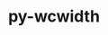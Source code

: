 ---
title: "py-wcwidth"
layout: cache
categories: [package, develop]
meta: {"versions": ["0.2.5"], "compilers": ["apple-clang@=14.0.0", "apple-clang@=14.0.3", "gcc@=11.1.0", "gcc@=11.3.0", "gcc@=7.5.0"], "oss": ["ubuntu18.04", "ubuntu20.04", "ubuntu22.04", "ventura"], "platforms": ["darwin", "linux"], "targets": ["aarch64", "ppc64le", "x86_64", "x86_64_v3"], "stacks": ["data-vis-sdk", "e4s", "e4s-power", "ml-darwin-aarch64-mps", "ml-linux-x86_64-cpu", "ml-linux-x86_64-cuda", "radiuss", "root"], "num_specs": 119, "num_specs_by_stack": {"root": 119, "ml-darwin-aarch64-mps": 2, "radiuss": 2, "e4s-power": 6, "e4s": 6, "data-vis-sdk": 2, "ml-linux-x86_64-cuda": 2, "ml-linux-x86_64-cpu": 2}}
spec_details: [{"hash": "klfhpk4nmwtzpbtbdyl56726uj5sduhe", "compiler": "apple-clang@=14.0.0", "versions": ["0.2.5"], "os": "ventura", "platform": "darwin", "target": "aarch64", "variants": ["build_system=python_pip"], "stacks": ["root"], "size": "-", "tarball": "https://binaries.spack.io/develop/build_cache/darwin-ventura-aarch64/apple-clang-14.0.0/py-wcwidth-0.2.5/darwin-ventura-aarch64-apple-clang-14.0.0-py-wcwidth-0.2.5-klfhpk4nmwtzpbtbdyl56726uj5sduhe.spack"}, {"hash": "7flxsmgfkoaymhvptldmot4fmstu5cfc", "compiler": "apple-clang@=14.0.0", "versions": ["0.2.5"], "os": "ventura", "platform": "darwin", "target": "aarch64", "variants": ["build_system=python_pip"], "stacks": ["root", "ml-darwin-aarch64-mps"], "size": "-", "tarball": "https://binaries.spack.io/develop/build_cache/darwin-ventura-aarch64/apple-clang-14.0.0/py-wcwidth-0.2.5/darwin-ventura-aarch64-apple-clang-14.0.0-py-wcwidth-0.2.5-7flxsmgfkoaymhvptldmot4fmstu5cfc.spack"}, {"hash": "7snkp3lo5vm3gkalr2rgzbwfxnpxobqq", "compiler": "apple-clang@=14.0.0", "versions": ["0.2.5"], "os": "ventura", "platform": "darwin", "target": "aarch64", "variants": ["build_system=python_pip"], "stacks": ["root"], "size": "-", "tarball": "https://binaries.spack.io/develop/build_cache/darwin-ventura-aarch64/apple-clang-14.0.0/py-wcwidth-0.2.5/darwin-ventura-aarch64-apple-clang-14.0.0-py-wcwidth-0.2.5-7snkp3lo5vm3gkalr2rgzbwfxnpxobqq.spack"}, {"hash": "mwpcp6nwmsgk2d5tf56pfwu7e45cq73u", "compiler": "apple-clang@=14.0.0", "versions": ["0.2.5"], "os": "ventura", "platform": "darwin", "target": "aarch64", "variants": ["build_system=python_pip"], "stacks": ["root"], "size": "-", "tarball": "https://binaries.spack.io/develop/build_cache/darwin-ventura-aarch64/apple-clang-14.0.0/py-wcwidth-0.2.5/darwin-ventura-aarch64-apple-clang-14.0.0-py-wcwidth-0.2.5-mwpcp6nwmsgk2d5tf56pfwu7e45cq73u.spack"}, {"hash": "smjafd6xllrtvm7q66zmjkumkifruck4", "compiler": "apple-clang@=14.0.0", "versions": ["0.2.5"], "os": "ventura", "platform": "darwin", "target": "aarch64", "variants": ["build_system=python_pip"], "stacks": ["root"], "size": "-", "tarball": "https://binaries.spack.io/develop/build_cache/darwin-ventura-aarch64/apple-clang-14.0.0/py-wcwidth-0.2.5/darwin-ventura-aarch64-apple-clang-14.0.0-py-wcwidth-0.2.5-smjafd6xllrtvm7q66zmjkumkifruck4.spack"}, {"hash": "aczyrmkefcquhwcgtw765zbihksitpra", "compiler": "apple-clang@=14.0.0", "versions": ["0.2.5"], "os": "ventura", "platform": "darwin", "target": "aarch64", "variants": ["build_system=python_pip"], "stacks": ["root", "ml-darwin-aarch64-mps"], "size": "-", "tarball": "https://binaries.spack.io/develop/build_cache/darwin-ventura-aarch64/apple-clang-14.0.0/py-wcwidth-0.2.5/darwin-ventura-aarch64-apple-clang-14.0.0-py-wcwidth-0.2.5-aczyrmkefcquhwcgtw765zbihksitpra.spack"}, {"hash": "j7kyeb3t6axnhxd5qrwdfi2x5geu4td2", "compiler": "apple-clang@=14.0.3", "versions": ["0.2.5"], "os": "ventura", "platform": "darwin", "target": "aarch64", "variants": ["build_system=python_pip"], "stacks": ["root"], "size": "-", "tarball": "https://binaries.spack.io/develop/build_cache/darwin-ventura-aarch64/apple-clang-14.0.3/py-wcwidth-0.2.5/darwin-ventura-aarch64-apple-clang-14.0.3-py-wcwidth-0.2.5-j7kyeb3t6axnhxd5qrwdfi2x5geu4td2.spack"}, {"hash": "24nqh3o5advhkyeffpxcryfn33mrrllh", "compiler": "apple-clang@=14.0.3", "versions": ["0.2.5"], "os": "ventura", "platform": "darwin", "target": "aarch64", "variants": ["build_system=python_pip"], "stacks": ["root"], "size": "-", "tarball": "https://binaries.spack.io/develop/build_cache/darwin-ventura-aarch64/apple-clang-14.0.3/py-wcwidth-0.2.5/darwin-ventura-aarch64-apple-clang-14.0.3-py-wcwidth-0.2.5-24nqh3o5advhkyeffpxcryfn33mrrllh.spack"}, {"hash": "5joknf2qoyaxjk2ia5pahauylh3patzl", "compiler": "gcc@=7.5.0", "versions": ["0.2.5"], "os": "ubuntu18.04", "platform": "linux", "target": "x86_64", "variants": [], "stacks": ["root"], "size": "-", "tarball": "https://binaries.spack.io/develop/build_cache/linux-ubuntu18.04-x86_64/gcc-7.5.0/py-wcwidth-0.2.5/linux-ubuntu18.04-x86_64-gcc-7.5.0-py-wcwidth-0.2.5-5joknf2qoyaxjk2ia5pahauylh3patzl.spack"}, {"hash": "deh3z4gr2g6tdhqswlpee56qtiuxd6po", "compiler": "gcc@=7.5.0", "versions": ["0.2.5"], "os": "ubuntu18.04", "platform": "linux", "target": "x86_64", "variants": [], "stacks": ["root"], "size": "-", "tarball": "https://binaries.spack.io/develop/build_cache/linux-ubuntu18.04-x86_64/gcc-7.5.0/py-wcwidth-0.2.5/linux-ubuntu18.04-x86_64-gcc-7.5.0-py-wcwidth-0.2.5-deh3z4gr2g6tdhqswlpee56qtiuxd6po.spack"}, {"hash": "rjbcn5rbx2e22k7zerkh7mgxxltbqoyp", "compiler": "gcc@=7.5.0", "versions": ["0.2.5"], "os": "ubuntu18.04", "platform": "linux", "target": "x86_64", "variants": [], "stacks": ["root"], "size": "-", "tarball": "https://binaries.spack.io/develop/build_cache/linux-ubuntu18.04-x86_64/gcc-7.5.0/py-wcwidth-0.2.5/linux-ubuntu18.04-x86_64-gcc-7.5.0-py-wcwidth-0.2.5-rjbcn5rbx2e22k7zerkh7mgxxltbqoyp.spack"}, {"hash": "piezh4ydgtahu3d7pe7f7hgiadg5fuma", "compiler": "gcc@=7.5.0", "versions": ["0.2.5"], "os": "ubuntu18.04", "platform": "linux", "target": "x86_64", "variants": [], "stacks": ["root"], "size": "-", "tarball": "https://binaries.spack.io/develop/build_cache/linux-ubuntu18.04-x86_64/gcc-7.5.0/py-wcwidth-0.2.5/linux-ubuntu18.04-x86_64-gcc-7.5.0-py-wcwidth-0.2.5-piezh4ydgtahu3d7pe7f7hgiadg5fuma.spack"}, {"hash": "k7nq3cpu2ynbeeszsghkzzdiie7kl4dg", "compiler": "gcc@=7.5.0", "versions": ["0.2.5"], "os": "ubuntu18.04", "platform": "linux", "target": "x86_64", "variants": [], "stacks": ["root"], "size": "-", "tarball": "https://binaries.spack.io/develop/build_cache/linux-ubuntu18.04-x86_64/gcc-7.5.0/py-wcwidth-0.2.5/linux-ubuntu18.04-x86_64-gcc-7.5.0-py-wcwidth-0.2.5-k7nq3cpu2ynbeeszsghkzzdiie7kl4dg.spack"}, {"hash": "ltaw3gb2hmbfb46u6ddezfslrr4qazyq", "compiler": "gcc@=7.5.0", "versions": ["0.2.5"], "os": "ubuntu18.04", "platform": "linux", "target": "x86_64", "variants": [], "stacks": ["root"], "size": "-", "tarball": "https://binaries.spack.io/develop/build_cache/linux-ubuntu18.04-x86_64/gcc-7.5.0/py-wcwidth-0.2.5/linux-ubuntu18.04-x86_64-gcc-7.5.0-py-wcwidth-0.2.5-ltaw3gb2hmbfb46u6ddezfslrr4qazyq.spack"}, {"hash": "4vu5wf4yv3bihy7rgt66mr7kq7xmt3yw", "compiler": "gcc@=7.5.0", "versions": ["0.2.5"], "os": "ubuntu18.04", "platform": "linux", "target": "x86_64", "variants": [], "stacks": ["root"], "size": "-", "tarball": "https://binaries.spack.io/develop/build_cache/linux-ubuntu18.04-x86_64/gcc-7.5.0/py-wcwidth-0.2.5/linux-ubuntu18.04-x86_64-gcc-7.5.0-py-wcwidth-0.2.5-4vu5wf4yv3bihy7rgt66mr7kq7xmt3yw.spack"}, {"hash": "c5cazg33b5zyddcqhr2yrr7z3x2ht4av", "compiler": "gcc@=7.5.0", "versions": ["0.2.5"], "os": "ubuntu18.04", "platform": "linux", "target": "x86_64", "variants": [], "stacks": ["root"], "size": "-", "tarball": "https://binaries.spack.io/develop/build_cache/linux-ubuntu18.04-x86_64/gcc-7.5.0/py-wcwidth-0.2.5/linux-ubuntu18.04-x86_64-gcc-7.5.0-py-wcwidth-0.2.5-c5cazg33b5zyddcqhr2yrr7z3x2ht4av.spack"}, {"hash": "pra4zbrgokawsgrkal2qnt7nhqddkggc", "compiler": "gcc@=7.5.0", "versions": ["0.2.5"], "os": "ubuntu18.04", "platform": "linux", "target": "x86_64", "variants": [], "stacks": ["root"], "size": "-", "tarball": "https://binaries.spack.io/develop/build_cache/linux-ubuntu18.04-x86_64/gcc-7.5.0/py-wcwidth-0.2.5/linux-ubuntu18.04-x86_64-gcc-7.5.0-py-wcwidth-0.2.5-pra4zbrgokawsgrkal2qnt7nhqddkggc.spack"}, {"hash": "ym6xomiz6xdilb6bhbbckmvslghjmdvl", "compiler": "gcc@=7.5.0", "versions": ["0.2.5"], "os": "ubuntu18.04", "platform": "linux", "target": "x86_64", "variants": [], "stacks": ["root"], "size": "-", "tarball": "https://binaries.spack.io/develop/build_cache/linux-ubuntu18.04-x86_64/gcc-7.5.0/py-wcwidth-0.2.5/linux-ubuntu18.04-x86_64-gcc-7.5.0-py-wcwidth-0.2.5-ym6xomiz6xdilb6bhbbckmvslghjmdvl.spack"}, {"hash": "jginrnmk6lkp5gbh4cyc4cybuuqd7yqf", "compiler": "gcc@=7.5.0", "versions": ["0.2.5"], "os": "ubuntu18.04", "platform": "linux", "target": "x86_64", "variants": [], "stacks": ["root"], "size": "-", "tarball": "https://binaries.spack.io/develop/build_cache/linux-ubuntu18.04-x86_64/gcc-7.5.0/py-wcwidth-0.2.5/linux-ubuntu18.04-x86_64-gcc-7.5.0-py-wcwidth-0.2.5-jginrnmk6lkp5gbh4cyc4cybuuqd7yqf.spack"}, {"hash": "xtmefercjfs4l5czhlvd6764liteqwno", "compiler": "gcc@=7.5.0", "versions": ["0.2.5"], "os": "ubuntu18.04", "platform": "linux", "target": "x86_64", "variants": [], "stacks": ["root"], "size": "-", "tarball": "https://binaries.spack.io/develop/build_cache/linux-ubuntu18.04-x86_64/gcc-7.5.0/py-wcwidth-0.2.5/linux-ubuntu18.04-x86_64-gcc-7.5.0-py-wcwidth-0.2.5-xtmefercjfs4l5czhlvd6764liteqwno.spack"}, {"hash": "hpyvo5o67yykdcill375gtr7kcj2k37b", "compiler": "gcc@=7.5.0", "versions": ["0.2.5"], "os": "ubuntu18.04", "platform": "linux", "target": "x86_64", "variants": ["build_system=python_pip"], "stacks": ["root"], "size": "-", "tarball": "https://binaries.spack.io/develop/build_cache/linux-ubuntu18.04-x86_64/gcc-7.5.0/py-wcwidth-0.2.5/linux-ubuntu18.04-x86_64-gcc-7.5.0-py-wcwidth-0.2.5-hpyvo5o67yykdcill375gtr7kcj2k37b.spack"}, {"hash": "6ou3lc5ajdr3dsmytpdy7qi5a6xzg434", "compiler": "gcc@=7.5.0", "versions": ["0.2.5"], "os": "ubuntu18.04", "platform": "linux", "target": "x86_64", "variants": ["build_system=python_pip"], "stacks": ["root"], "size": "-", "tarball": "https://binaries.spack.io/develop/build_cache/linux-ubuntu18.04-x86_64/gcc-7.5.0/py-wcwidth-0.2.5/linux-ubuntu18.04-x86_64-gcc-7.5.0-py-wcwidth-0.2.5-6ou3lc5ajdr3dsmytpdy7qi5a6xzg434.spack"}, {"hash": "xwyi5nykdg4vlpwy45by4r3sggpwvynf", "compiler": "gcc@=7.5.0", "versions": ["0.2.5"], "os": "ubuntu18.04", "platform": "linux", "target": "x86_64", "variants": ["build_system=python_pip"], "stacks": ["root"], "size": "-", "tarball": "https://binaries.spack.io/develop/build_cache/linux-ubuntu18.04-x86_64/gcc-7.5.0/py-wcwidth-0.2.5/linux-ubuntu18.04-x86_64-gcc-7.5.0-py-wcwidth-0.2.5-xwyi5nykdg4vlpwy45by4r3sggpwvynf.spack"}, {"hash": "wbphhrpzksnipbn7xzwow7df33zaeqtp", "compiler": "gcc@=7.5.0", "versions": ["0.2.5"], "os": "ubuntu18.04", "platform": "linux", "target": "x86_64", "variants": [], "stacks": ["root"], "size": "-", "tarball": "https://binaries.spack.io/develop/build_cache/linux-ubuntu18.04-x86_64/gcc-7.5.0/py-wcwidth-0.2.5/linux-ubuntu18.04-x86_64-gcc-7.5.0-py-wcwidth-0.2.5-wbphhrpzksnipbn7xzwow7df33zaeqtp.spack"}, {"hash": "cq6xdfrh2ppibvwjbzh45jidovc3zk3v", "compiler": "gcc@=7.5.0", "versions": ["0.2.5"], "os": "ubuntu18.04", "platform": "linux", "target": "x86_64", "variants": [], "stacks": ["root"], "size": "-", "tarball": "https://binaries.spack.io/develop/build_cache/linux-ubuntu18.04-x86_64/gcc-7.5.0/py-wcwidth-0.2.5/linux-ubuntu18.04-x86_64-gcc-7.5.0-py-wcwidth-0.2.5-cq6xdfrh2ppibvwjbzh45jidovc3zk3v.spack"}, {"hash": "tt5uzgz6w33dz6eifa5tgwh6so5b2n22", "compiler": "gcc@=7.5.0", "versions": ["0.2.5"], "os": "ubuntu18.04", "platform": "linux", "target": "x86_64", "variants": [], "stacks": ["root"], "size": "-", "tarball": "https://binaries.spack.io/develop/build_cache/linux-ubuntu18.04-x86_64/gcc-7.5.0/py-wcwidth-0.2.5/linux-ubuntu18.04-x86_64-gcc-7.5.0-py-wcwidth-0.2.5-tt5uzgz6w33dz6eifa5tgwh6so5b2n22.spack"}, {"hash": "n75vqdwl3s6q2m4ijckyp4yfi7mg4mcd", "compiler": "gcc@=7.5.0", "versions": ["0.2.5"], "os": "ubuntu18.04", "platform": "linux", "target": "x86_64", "variants": [], "stacks": ["root"], "size": "-", "tarball": "https://binaries.spack.io/develop/build_cache/linux-ubuntu18.04-x86_64/gcc-7.5.0/py-wcwidth-0.2.5/linux-ubuntu18.04-x86_64-gcc-7.5.0-py-wcwidth-0.2.5-n75vqdwl3s6q2m4ijckyp4yfi7mg4mcd.spack"}, {"hash": "zgz3h7rmoy7sv3u4fw7bfhuhzitsgsra", "compiler": "gcc@=7.5.0", "versions": ["0.2.5"], "os": "ubuntu18.04", "platform": "linux", "target": "x86_64", "variants": [], "stacks": ["root"], "size": "-", "tarball": "https://binaries.spack.io/develop/build_cache/linux-ubuntu18.04-x86_64/gcc-7.5.0/py-wcwidth-0.2.5/linux-ubuntu18.04-x86_64-gcc-7.5.0-py-wcwidth-0.2.5-zgz3h7rmoy7sv3u4fw7bfhuhzitsgsra.spack"}, {"hash": "ax5ajvmixipanjbyfsyxzn4gioe64ap7", "compiler": "gcc@=7.5.0", "versions": ["0.2.5"], "os": "ubuntu18.04", "platform": "linux", "target": "x86_64", "variants": [], "stacks": ["root"], "size": "-", "tarball": "https://binaries.spack.io/develop/build_cache/linux-ubuntu18.04-x86_64/gcc-7.5.0/py-wcwidth-0.2.5/linux-ubuntu18.04-x86_64-gcc-7.5.0-py-wcwidth-0.2.5-ax5ajvmixipanjbyfsyxzn4gioe64ap7.spack"}, {"hash": "7jkin5rcg42hqi27ff7buphlwqlud6yc", "compiler": "gcc@=7.5.0", "versions": ["0.2.5"], "os": "ubuntu18.04", "platform": "linux", "target": "x86_64", "variants": [], "stacks": ["root"], "size": "-", "tarball": "https://binaries.spack.io/develop/build_cache/linux-ubuntu18.04-x86_64/gcc-7.5.0/py-wcwidth-0.2.5/linux-ubuntu18.04-x86_64-gcc-7.5.0-py-wcwidth-0.2.5-7jkin5rcg42hqi27ff7buphlwqlud6yc.spack"}, {"hash": "zlbt6liqpprta2jtebwkmxytitooo3r7", "compiler": "gcc@=7.5.0", "versions": ["0.2.5"], "os": "ubuntu18.04", "platform": "linux", "target": "x86_64", "variants": [], "stacks": ["root"], "size": "-", "tarball": "https://binaries.spack.io/develop/build_cache/linux-ubuntu18.04-x86_64/gcc-7.5.0/py-wcwidth-0.2.5/linux-ubuntu18.04-x86_64-gcc-7.5.0-py-wcwidth-0.2.5-zlbt6liqpprta2jtebwkmxytitooo3r7.spack"}, {"hash": "3xu3p4iaaovevxwb6dzpf35chy22a42z", "compiler": "gcc@=7.5.0", "versions": ["0.2.5"], "os": "ubuntu18.04", "platform": "linux", "target": "x86_64", "variants": [], "stacks": ["root"], "size": "-", "tarball": "https://binaries.spack.io/develop/build_cache/linux-ubuntu18.04-x86_64/gcc-7.5.0/py-wcwidth-0.2.5/linux-ubuntu18.04-x86_64-gcc-7.5.0-py-wcwidth-0.2.5-3xu3p4iaaovevxwb6dzpf35chy22a42z.spack"}, {"hash": "eml277jrnecfizhk5soqfhuucniel2fp", "compiler": "gcc@=7.5.0", "versions": ["0.2.5"], "os": "ubuntu18.04", "platform": "linux", "target": "x86_64", "variants": [], "stacks": ["root"], "size": "-", "tarball": "https://binaries.spack.io/develop/build_cache/linux-ubuntu18.04-x86_64/gcc-7.5.0/py-wcwidth-0.2.5/linux-ubuntu18.04-x86_64-gcc-7.5.0-py-wcwidth-0.2.5-eml277jrnecfizhk5soqfhuucniel2fp.spack"}, {"hash": "htljzuy7uq7kv6p37juaqleeelxtnjtq", "compiler": "gcc@=7.5.0", "versions": ["0.2.5"], "os": "ubuntu18.04", "platform": "linux", "target": "x86_64", "variants": [], "stacks": ["root"], "size": "-", "tarball": "https://binaries.spack.io/develop/build_cache/linux-ubuntu18.04-x86_64/gcc-7.5.0/py-wcwidth-0.2.5/linux-ubuntu18.04-x86_64-gcc-7.5.0-py-wcwidth-0.2.5-htljzuy7uq7kv6p37juaqleeelxtnjtq.spack"}, {"hash": "lkzd2mz2dflvnd7t6zzfce7max3yahvo", "compiler": "gcc@=7.5.0", "versions": ["0.2.5"], "os": "ubuntu18.04", "platform": "linux", "target": "x86_64", "variants": [], "stacks": ["root"], "size": "-", "tarball": "https://binaries.spack.io/develop/build_cache/linux-ubuntu18.04-x86_64/gcc-7.5.0/py-wcwidth-0.2.5/linux-ubuntu18.04-x86_64-gcc-7.5.0-py-wcwidth-0.2.5-lkzd2mz2dflvnd7t6zzfce7max3yahvo.spack"}, {"hash": "plv63xufwmkfkm2ucfo6nczprgfwnjy5", "compiler": "gcc@=7.5.0", "versions": ["0.2.5"], "os": "ubuntu18.04", "platform": "linux", "target": "x86_64", "variants": [], "stacks": ["root"], "size": "-", "tarball": "https://binaries.spack.io/develop/build_cache/linux-ubuntu18.04-x86_64/gcc-7.5.0/py-wcwidth-0.2.5/linux-ubuntu18.04-x86_64-gcc-7.5.0-py-wcwidth-0.2.5-plv63xufwmkfkm2ucfo6nczprgfwnjy5.spack"}, {"hash": "2xyt2yl2rlpbjrq4talytxw3ep2miujr", "compiler": "gcc@=7.5.0", "versions": ["0.2.5"], "os": "ubuntu18.04", "platform": "linux", "target": "x86_64", "variants": [], "stacks": ["root"], "size": "-", "tarball": "https://binaries.spack.io/develop/build_cache/linux-ubuntu18.04-x86_64/gcc-7.5.0/py-wcwidth-0.2.5/linux-ubuntu18.04-x86_64-gcc-7.5.0-py-wcwidth-0.2.5-2xyt2yl2rlpbjrq4talytxw3ep2miujr.spack"}, {"hash": "uajbml67s63ehomoqwuq3eft4tt6okem", "compiler": "gcc@=7.5.0", "versions": ["0.2.5"], "os": "ubuntu18.04", "platform": "linux", "target": "x86_64", "variants": [], "stacks": ["root"], "size": "-", "tarball": "https://binaries.spack.io/develop/build_cache/linux-ubuntu18.04-x86_64/gcc-7.5.0/py-wcwidth-0.2.5/linux-ubuntu18.04-x86_64-gcc-7.5.0-py-wcwidth-0.2.5-uajbml67s63ehomoqwuq3eft4tt6okem.spack"}, {"hash": "c5wrce45g56ra2s4tvc5a36p2vze6kms", "compiler": "gcc@=7.5.0", "versions": ["0.2.5"], "os": "ubuntu18.04", "platform": "linux", "target": "x86_64", "variants": ["build_system=python_pip"], "stacks": ["root"], "size": "-", "tarball": "https://binaries.spack.io/develop/build_cache/linux-ubuntu18.04-x86_64/gcc-7.5.0/py-wcwidth-0.2.5/linux-ubuntu18.04-x86_64-gcc-7.5.0-py-wcwidth-0.2.5-c5wrce45g56ra2s4tvc5a36p2vze6kms.spack"}, {"hash": "425dw57whnvh7r5rdftorekjk4eeqmrw", "compiler": "gcc@=7.5.0", "versions": ["0.2.5"], "os": "ubuntu18.04", "platform": "linux", "target": "x86_64", "variants": [], "stacks": ["root"], "size": "-", "tarball": "https://binaries.spack.io/develop/build_cache/linux-ubuntu18.04-x86_64/gcc-7.5.0/py-wcwidth-0.2.5/linux-ubuntu18.04-x86_64-gcc-7.5.0-py-wcwidth-0.2.5-425dw57whnvh7r5rdftorekjk4eeqmrw.spack"}, {"hash": "7wcifkrp77tu72lqg6rcf3k32zakaelg", "compiler": "gcc@=7.5.0", "versions": ["0.2.5"], "os": "ubuntu18.04", "platform": "linux", "target": "x86_64", "variants": [], "stacks": ["root"], "size": "-", "tarball": "https://binaries.spack.io/develop/build_cache/linux-ubuntu18.04-x86_64/gcc-7.5.0/py-wcwidth-0.2.5/linux-ubuntu18.04-x86_64-gcc-7.5.0-py-wcwidth-0.2.5-7wcifkrp77tu72lqg6rcf3k32zakaelg.spack"}, {"hash": "egdkimouotv5ete4xiv6lin2srbqj3iv", "compiler": "gcc@=7.5.0", "versions": ["0.2.5"], "os": "ubuntu18.04", "platform": "linux", "target": "x86_64", "variants": [], "stacks": ["root"], "size": "-", "tarball": "https://binaries.spack.io/develop/build_cache/linux-ubuntu18.04-x86_64/gcc-7.5.0/py-wcwidth-0.2.5/linux-ubuntu18.04-x86_64-gcc-7.5.0-py-wcwidth-0.2.5-egdkimouotv5ete4xiv6lin2srbqj3iv.spack"}, {"hash": "nfoedc7nus6qtzmezrrmdscc4dzxltje", "compiler": "gcc@=7.5.0", "versions": ["0.2.5"], "os": "ubuntu18.04", "platform": "linux", "target": "x86_64_v3", "variants": ["build_system=python_pip"], "stacks": ["root"], "size": "-", "tarball": "https://binaries.spack.io/develop/build_cache/linux-ubuntu18.04-x86_64_v3/gcc-7.5.0/py-wcwidth-0.2.5/linux-ubuntu18.04-x86_64_v3-gcc-7.5.0-py-wcwidth-0.2.5-nfoedc7nus6qtzmezrrmdscc4dzxltje.spack"}, {"hash": "s7pqg6sls27yzou7ft4g5b444dzw275u", "compiler": "gcc@=7.5.0", "versions": ["0.2.5"], "os": "ubuntu18.04", "platform": "linux", "target": "x86_64_v3", "variants": ["build_system=python_pip"], "stacks": ["root"], "size": "-", "tarball": "https://binaries.spack.io/develop/build_cache/linux-ubuntu18.04-x86_64_v3/gcc-7.5.0/py-wcwidth-0.2.5/linux-ubuntu18.04-x86_64_v3-gcc-7.5.0-py-wcwidth-0.2.5-s7pqg6sls27yzou7ft4g5b444dzw275u.spack"}, {"hash": "xdaj4jp2x244g5b5wqjj6nnat66tcasg", "compiler": "gcc@=7.5.0", "versions": ["0.2.5"], "os": "ubuntu18.04", "platform": "linux", "target": "x86_64_v3", "variants": ["build_system=python_pip"], "stacks": ["root"], "size": "-", "tarball": "https://binaries.spack.io/develop/build_cache/linux-ubuntu18.04-x86_64_v3/gcc-7.5.0/py-wcwidth-0.2.5/linux-ubuntu18.04-x86_64_v3-gcc-7.5.0-py-wcwidth-0.2.5-xdaj4jp2x244g5b5wqjj6nnat66tcasg.spack"}, {"hash": "kwcy6cmvtsky4xghj6aol62gwvsjo2ti", "compiler": "gcc@=7.5.0", "versions": ["0.2.5"], "os": "ubuntu18.04", "platform": "linux", "target": "x86_64_v3", "variants": ["build_system=python_pip"], "stacks": ["root"], "size": "-", "tarball": "https://binaries.spack.io/develop/build_cache/linux-ubuntu18.04-x86_64_v3/gcc-7.5.0/py-wcwidth-0.2.5/linux-ubuntu18.04-x86_64_v3-gcc-7.5.0-py-wcwidth-0.2.5-kwcy6cmvtsky4xghj6aol62gwvsjo2ti.spack"}, {"hash": "hbxv2l4qekl56w5elzhdgrmwkfisnvvd", "compiler": "gcc@=7.5.0", "versions": ["0.2.5"], "os": "ubuntu18.04", "platform": "linux", "target": "x86_64_v3", "variants": ["build_system=python_pip"], "stacks": ["root"], "size": "-", "tarball": "https://binaries.spack.io/develop/build_cache/linux-ubuntu18.04-x86_64_v3/gcc-7.5.0/py-wcwidth-0.2.5/linux-ubuntu18.04-x86_64_v3-gcc-7.5.0-py-wcwidth-0.2.5-hbxv2l4qekl56w5elzhdgrmwkfisnvvd.spack"}, {"hash": "7mag4zy3pyenpbx3hgm2h27xa32zgemn", "compiler": "gcc@=7.5.0", "versions": ["0.2.5"], "os": "ubuntu18.04", "platform": "linux", "target": "x86_64_v3", "variants": ["build_system=python_pip"], "stacks": ["root"], "size": "-", "tarball": "https://binaries.spack.io/develop/build_cache/linux-ubuntu18.04-x86_64_v3/gcc-7.5.0/py-wcwidth-0.2.5/linux-ubuntu18.04-x86_64_v3-gcc-7.5.0-py-wcwidth-0.2.5-7mag4zy3pyenpbx3hgm2h27xa32zgemn.spack"}, {"hash": "fllg5zlhffnis3xvszftdww3ukphu7kz", "compiler": "gcc@=7.5.0", "versions": ["0.2.5"], "os": "ubuntu18.04", "platform": "linux", "target": "x86_64_v3", "variants": ["build_system=python_pip"], "stacks": ["root", "radiuss"], "size": "-", "tarball": "https://binaries.spack.io/develop/build_cache/linux-ubuntu18.04-x86_64_v3/gcc-7.5.0/py-wcwidth-0.2.5/linux-ubuntu18.04-x86_64_v3-gcc-7.5.0-py-wcwidth-0.2.5-fllg5zlhffnis3xvszftdww3ukphu7kz.spack"}, {"hash": "pxi67p25unq6dilu3dry4sd6m5wz3fkk", "compiler": "gcc@=7.5.0", "versions": ["0.2.5"], "os": "ubuntu18.04", "platform": "linux", "target": "x86_64_v3", "variants": ["build_system=python_pip"], "stacks": ["root"], "size": "-", "tarball": "https://binaries.spack.io/develop/build_cache/linux-ubuntu18.04-x86_64_v3/gcc-7.5.0/py-wcwidth-0.2.5/linux-ubuntu18.04-x86_64_v3-gcc-7.5.0-py-wcwidth-0.2.5-pxi67p25unq6dilu3dry4sd6m5wz3fkk.spack"}, {"hash": "hqcu4acxw53cwfo72xf34k6faacuitap", "compiler": "gcc@=7.5.0", "versions": ["0.2.5"], "os": "ubuntu18.04", "platform": "linux", "target": "x86_64_v3", "variants": ["build_system=python_pip"], "stacks": ["root", "radiuss"], "size": "-", "tarball": "https://binaries.spack.io/develop/build_cache/linux-ubuntu18.04-x86_64_v3/gcc-7.5.0/py-wcwidth-0.2.5/linux-ubuntu18.04-x86_64_v3-gcc-7.5.0-py-wcwidth-0.2.5-hqcu4acxw53cwfo72xf34k6faacuitap.spack"}, {"hash": "swzvxozeiuhnnfxnotobagwwbtkxfyw2", "compiler": "gcc@=7.5.0", "versions": ["0.2.5"], "os": "ubuntu18.04", "platform": "linux", "target": "x86_64_v3", "variants": ["build_system=python_pip"], "stacks": ["root"], "size": "-", "tarball": "https://binaries.spack.io/develop/build_cache/linux-ubuntu18.04-x86_64_v3/gcc-7.5.0/py-wcwidth-0.2.5/linux-ubuntu18.04-x86_64_v3-gcc-7.5.0-py-wcwidth-0.2.5-swzvxozeiuhnnfxnotobagwwbtkxfyw2.spack"}, {"hash": "bczyw4oji3ubjqy72tkmh7ctetcamv7x", "compiler": "gcc@=11.1.0", "versions": ["0.2.5"], "os": "ubuntu20.04", "platform": "linux", "target": "ppc64le", "variants": ["build_system=python_pip"], "stacks": ["root"], "size": "-", "tarball": "https://binaries.spack.io/develop/build_cache/linux-ubuntu20.04-ppc64le/gcc-11.1.0/py-wcwidth-0.2.5/linux-ubuntu20.04-ppc64le-gcc-11.1.0-py-wcwidth-0.2.5-bczyw4oji3ubjqy72tkmh7ctetcamv7x.spack"}, {"hash": "uvupmconfo6nzs265u34to3biyvsfoxe", "compiler": "gcc@=11.1.0", "versions": ["0.2.5"], "os": "ubuntu20.04", "platform": "linux", "target": "ppc64le", "variants": ["build_system=python_pip"], "stacks": ["root"], "size": "-", "tarball": "https://binaries.spack.io/develop/build_cache/linux-ubuntu20.04-ppc64le/gcc-11.1.0/py-wcwidth-0.2.5/linux-ubuntu20.04-ppc64le-gcc-11.1.0-py-wcwidth-0.2.5-uvupmconfo6nzs265u34to3biyvsfoxe.spack"}, {"hash": "yogqropu44an27xzbhcf5jyyoduasn6r", "compiler": "gcc@=11.1.0", "versions": ["0.2.5"], "os": "ubuntu20.04", "platform": "linux", "target": "ppc64le", "variants": ["build_system=python_pip"], "stacks": ["root"], "size": "-", "tarball": "https://binaries.spack.io/develop/build_cache/linux-ubuntu20.04-ppc64le/gcc-11.1.0/py-wcwidth-0.2.5/linux-ubuntu20.04-ppc64le-gcc-11.1.0-py-wcwidth-0.2.5-yogqropu44an27xzbhcf5jyyoduasn6r.spack"}, {"hash": "yffhmu4jbwcjlulntc7dwmwhfxy6hbwo", "compiler": "gcc@=11.1.0", "versions": ["0.2.5"], "os": "ubuntu20.04", "platform": "linux", "target": "ppc64le", "variants": ["build_system=python_pip"], "stacks": ["root"], "size": "-", "tarball": "https://binaries.spack.io/develop/build_cache/linux-ubuntu20.04-ppc64le/gcc-11.1.0/py-wcwidth-0.2.5/linux-ubuntu20.04-ppc64le-gcc-11.1.0-py-wcwidth-0.2.5-yffhmu4jbwcjlulntc7dwmwhfxy6hbwo.spack"}, {"hash": "tzzlqhk55btekgfx6afgmsgtlxcwi4zz", "compiler": "gcc@=11.1.0", "versions": ["0.2.5"], "os": "ubuntu20.04", "platform": "linux", "target": "ppc64le", "variants": ["build_system=python_pip"], "stacks": ["root"], "size": "-", "tarball": "https://binaries.spack.io/develop/build_cache/linux-ubuntu20.04-ppc64le/gcc-11.1.0/py-wcwidth-0.2.5/linux-ubuntu20.04-ppc64le-gcc-11.1.0-py-wcwidth-0.2.5-tzzlqhk55btekgfx6afgmsgtlxcwi4zz.spack"}, {"hash": "3all2xuihdxtymfxqdlbbr2yt5nm7s74", "compiler": "gcc@=11.1.0", "versions": ["0.2.5"], "os": "ubuntu20.04", "platform": "linux", "target": "ppc64le", "variants": ["build_system=python_pip"], "stacks": ["root"], "size": "-", "tarball": "https://binaries.spack.io/develop/build_cache/linux-ubuntu20.04-ppc64le/gcc-11.1.0/py-wcwidth-0.2.5/linux-ubuntu20.04-ppc64le-gcc-11.1.0-py-wcwidth-0.2.5-3all2xuihdxtymfxqdlbbr2yt5nm7s74.spack"}, {"hash": "gf6z6eiblo4kgnz4e2zlcpbeaobm27m7", "compiler": "gcc@=11.1.0", "versions": ["0.2.5"], "os": "ubuntu20.04", "platform": "linux", "target": "ppc64le", "variants": ["build_system=python_pip"], "stacks": ["root"], "size": "-", "tarball": "https://binaries.spack.io/develop/build_cache/linux-ubuntu20.04-ppc64le/gcc-11.1.0/py-wcwidth-0.2.5/linux-ubuntu20.04-ppc64le-gcc-11.1.0-py-wcwidth-0.2.5-gf6z6eiblo4kgnz4e2zlcpbeaobm27m7.spack"}, {"hash": "m2zuv7bqojwiey6qdnvit3qfsrar722x", "compiler": "gcc@=11.1.0", "versions": ["0.2.5"], "os": "ubuntu20.04", "platform": "linux", "target": "ppc64le", "variants": ["build_system=python_pip"], "stacks": ["root", "e4s-power"], "size": "-", "tarball": "https://binaries.spack.io/develop/build_cache/linux-ubuntu20.04-ppc64le/gcc-11.1.0/py-wcwidth-0.2.5/linux-ubuntu20.04-ppc64le-gcc-11.1.0-py-wcwidth-0.2.5-m2zuv7bqojwiey6qdnvit3qfsrar722x.spack"}, {"hash": "m45xflblktbajoczhdrdpnz3thagfwl2", "compiler": "gcc@=11.1.0", "versions": ["0.2.5"], "os": "ubuntu20.04", "platform": "linux", "target": "ppc64le", "variants": ["build_system=python_pip"], "stacks": ["root"], "size": "-", "tarball": "https://binaries.spack.io/develop/build_cache/linux-ubuntu20.04-ppc64le/gcc-11.1.0/py-wcwidth-0.2.5/linux-ubuntu20.04-ppc64le-gcc-11.1.0-py-wcwidth-0.2.5-m45xflblktbajoczhdrdpnz3thagfwl2.spack"}, {"hash": "z44l5f3434ypvn4ozyzv2oftfgdjmkhz", "compiler": "gcc@=11.1.0", "versions": ["0.2.5"], "os": "ubuntu20.04", "platform": "linux", "target": "ppc64le", "variants": ["build_system=python_pip"], "stacks": ["root", "e4s-power"], "size": "-", "tarball": "https://binaries.spack.io/develop/build_cache/linux-ubuntu20.04-ppc64le/gcc-11.1.0/py-wcwidth-0.2.5/linux-ubuntu20.04-ppc64le-gcc-11.1.0-py-wcwidth-0.2.5-z44l5f3434ypvn4ozyzv2oftfgdjmkhz.spack"}, {"hash": "zbtssrpuwu7xvgkhu35sbjlunaywnxjg", "compiler": "gcc@=11.1.0", "versions": ["0.2.5"], "os": "ubuntu20.04", "platform": "linux", "target": "ppc64le", "variants": ["build_system=python_pip"], "stacks": ["root"], "size": "-", "tarball": "https://binaries.spack.io/develop/build_cache/linux-ubuntu20.04-ppc64le/gcc-11.1.0/py-wcwidth-0.2.5/linux-ubuntu20.04-ppc64le-gcc-11.1.0-py-wcwidth-0.2.5-zbtssrpuwu7xvgkhu35sbjlunaywnxjg.spack"}, {"hash": "czricm5j7ni3afjhcmsfyu3zgle55ycy", "compiler": "gcc@=11.1.0", "versions": ["0.2.5"], "os": "ubuntu20.04", "platform": "linux", "target": "ppc64le", "variants": ["build_system=python_pip"], "stacks": ["root"], "size": "-", "tarball": "https://binaries.spack.io/develop/build_cache/linux-ubuntu20.04-ppc64le/gcc-11.1.0/py-wcwidth-0.2.5/linux-ubuntu20.04-ppc64le-gcc-11.1.0-py-wcwidth-0.2.5-czricm5j7ni3afjhcmsfyu3zgle55ycy.spack"}, {"hash": "rym4t7mldapd7llrjwkfq37xnqdzbiv3", "compiler": "gcc@=11.1.0", "versions": ["0.2.5"], "os": "ubuntu20.04", "platform": "linux", "target": "ppc64le", "variants": ["build_system=python_pip"], "stacks": ["root"], "size": "-", "tarball": "https://binaries.spack.io/develop/build_cache/linux-ubuntu20.04-ppc64le/gcc-11.1.0/py-wcwidth-0.2.5/linux-ubuntu20.04-ppc64le-gcc-11.1.0-py-wcwidth-0.2.5-rym4t7mldapd7llrjwkfq37xnqdzbiv3.spack"}, {"hash": "qrhaibagome2ecbtmmlmafvbmqumylhv", "compiler": "gcc@=11.1.0", "versions": ["0.2.5"], "os": "ubuntu20.04", "platform": "linux", "target": "ppc64le", "variants": ["build_system=python_pip"], "stacks": ["root"], "size": "-", "tarball": "https://binaries.spack.io/develop/build_cache/linux-ubuntu20.04-ppc64le/gcc-11.1.0/py-wcwidth-0.2.5/linux-ubuntu20.04-ppc64le-gcc-11.1.0-py-wcwidth-0.2.5-qrhaibagome2ecbtmmlmafvbmqumylhv.spack"}, {"hash": "in5dabc4a5vzc5c4likez2s2s7gadaiz", "compiler": "gcc@=11.1.0", "versions": ["0.2.5"], "os": "ubuntu20.04", "platform": "linux", "target": "ppc64le", "variants": ["build_system=python_pip"], "stacks": ["root", "e4s-power"], "size": "-", "tarball": "https://binaries.spack.io/develop/build_cache/linux-ubuntu20.04-ppc64le/gcc-11.1.0/py-wcwidth-0.2.5/linux-ubuntu20.04-ppc64le-gcc-11.1.0-py-wcwidth-0.2.5-in5dabc4a5vzc5c4likez2s2s7gadaiz.spack"}, {"hash": "qpwp74thzmxvs6nyytgyjv4qfm2oqp4f", "compiler": "gcc@=11.1.0", "versions": ["0.2.5"], "os": "ubuntu20.04", "platform": "linux", "target": "ppc64le", "variants": ["build_system=python_pip"], "stacks": ["root"], "size": "-", "tarball": "https://binaries.spack.io/develop/build_cache/linux-ubuntu20.04-ppc64le/gcc-11.1.0/py-wcwidth-0.2.5/linux-ubuntu20.04-ppc64le-gcc-11.1.0-py-wcwidth-0.2.5-qpwp74thzmxvs6nyytgyjv4qfm2oqp4f.spack"}, {"hash": "vugmcxpvaswtddemtmqgg2hrxbvg7ztl", "compiler": "gcc@=11.1.0", "versions": ["0.2.5"], "os": "ubuntu20.04", "platform": "linux", "target": "ppc64le", "variants": ["build_system=python_pip"], "stacks": ["root"], "size": "-", "tarball": "https://binaries.spack.io/develop/build_cache/linux-ubuntu20.04-ppc64le/gcc-11.1.0/py-wcwidth-0.2.5/linux-ubuntu20.04-ppc64le-gcc-11.1.0-py-wcwidth-0.2.5-vugmcxpvaswtddemtmqgg2hrxbvg7ztl.spack"}, {"hash": "6gaz2ufcpgrlowo7wkluvt7sp522gsph", "compiler": "gcc@=11.1.0", "versions": ["0.2.5"], "os": "ubuntu20.04", "platform": "linux", "target": "ppc64le", "variants": ["build_system=python_pip"], "stacks": ["root", "e4s-power"], "size": "-", "tarball": "https://binaries.spack.io/develop/build_cache/linux-ubuntu20.04-ppc64le/gcc-11.1.0/py-wcwidth-0.2.5/linux-ubuntu20.04-ppc64le-gcc-11.1.0-py-wcwidth-0.2.5-6gaz2ufcpgrlowo7wkluvt7sp522gsph.spack"}, {"hash": "gmxvv2xxv5xi2qgtqwnojzioh7z4v5g6", "compiler": "gcc@=11.1.0", "versions": ["0.2.5"], "os": "ubuntu20.04", "platform": "linux", "target": "ppc64le", "variants": ["build_system=python_pip"], "stacks": ["root"], "size": "-", "tarball": "https://binaries.spack.io/develop/build_cache/linux-ubuntu20.04-ppc64le/gcc-11.1.0/py-wcwidth-0.2.5/linux-ubuntu20.04-ppc64le-gcc-11.1.0-py-wcwidth-0.2.5-gmxvv2xxv5xi2qgtqwnojzioh7z4v5g6.spack"}, {"hash": "mh5u7pyljnfsj3hzsxc6vbfs6da3jkrt", "compiler": "gcc@=11.1.0", "versions": ["0.2.5"], "os": "ubuntu20.04", "platform": "linux", "target": "ppc64le", "variants": ["build_system=python_pip"], "stacks": ["root"], "size": "-", "tarball": "https://binaries.spack.io/develop/build_cache/linux-ubuntu20.04-ppc64le/gcc-11.1.0/py-wcwidth-0.2.5/linux-ubuntu20.04-ppc64le-gcc-11.1.0-py-wcwidth-0.2.5-mh5u7pyljnfsj3hzsxc6vbfs6da3jkrt.spack"}, {"hash": "urqeyah3o2lixdc5hk2qz57jccrxtjpn", "compiler": "gcc@=11.1.0", "versions": ["0.2.5"], "os": "ubuntu20.04", "platform": "linux", "target": "ppc64le", "variants": ["build_system=python_pip"], "stacks": ["root", "e4s-power"], "size": "-", "tarball": "https://binaries.spack.io/develop/build_cache/linux-ubuntu20.04-ppc64le/gcc-11.1.0/py-wcwidth-0.2.5/linux-ubuntu20.04-ppc64le-gcc-11.1.0-py-wcwidth-0.2.5-urqeyah3o2lixdc5hk2qz57jccrxtjpn.spack"}, {"hash": "nbtmrdfjp46wvdsuy2npn5ekb2xqrech", "compiler": "gcc@=11.1.0", "versions": ["0.2.5"], "os": "ubuntu20.04", "platform": "linux", "target": "ppc64le", "variants": ["build_system=python_pip"], "stacks": ["root"], "size": "-", "tarball": "https://binaries.spack.io/develop/build_cache/linux-ubuntu20.04-ppc64le/gcc-11.1.0/py-wcwidth-0.2.5/linux-ubuntu20.04-ppc64le-gcc-11.1.0-py-wcwidth-0.2.5-nbtmrdfjp46wvdsuy2npn5ekb2xqrech.spack"}, {"hash": "qxohmb2ohgqyeyvytzdja25djf7uyein", "compiler": "gcc@=11.1.0", "versions": ["0.2.5"], "os": "ubuntu20.04", "platform": "linux", "target": "ppc64le", "variants": ["build_system=python_pip"], "stacks": ["root"], "size": "-", "tarball": "https://binaries.spack.io/develop/build_cache/linux-ubuntu20.04-ppc64le/gcc-11.1.0/py-wcwidth-0.2.5/linux-ubuntu20.04-ppc64le-gcc-11.1.0-py-wcwidth-0.2.5-qxohmb2ohgqyeyvytzdja25djf7uyein.spack"}, {"hash": "zd22jjox4ayu6nzfnxyfh2tsjd2shwag", "compiler": "gcc@=11.1.0", "versions": ["0.2.5"], "os": "ubuntu20.04", "platform": "linux", "target": "ppc64le", "variants": ["build_system=python_pip"], "stacks": ["root", "e4s-power"], "size": "-", "tarball": "https://binaries.spack.io/develop/build_cache/linux-ubuntu20.04-ppc64le/gcc-11.1.0/py-wcwidth-0.2.5/linux-ubuntu20.04-ppc64le-gcc-11.1.0-py-wcwidth-0.2.5-zd22jjox4ayu6nzfnxyfh2tsjd2shwag.spack"}, {"hash": "xaq2256w2swaap45qkuqmtl6jshmtv2r", "compiler": "gcc@=11.1.0", "versions": ["0.2.5"], "os": "ubuntu20.04", "platform": "linux", "target": "ppc64le", "variants": ["build_system=python_pip"], "stacks": ["root"], "size": "-", "tarball": "https://binaries.spack.io/develop/build_cache/linux-ubuntu20.04-ppc64le/gcc-11.1.0/py-wcwidth-0.2.5/linux-ubuntu20.04-ppc64le-gcc-11.1.0-py-wcwidth-0.2.5-xaq2256w2swaap45qkuqmtl6jshmtv2r.spack"}, {"hash": "w3ulskswjueb2hbervehig25xmf5o3gm", "compiler": "gcc@=11.1.0", "versions": ["0.2.5"], "os": "ubuntu20.04", "platform": "linux", "target": "ppc64le", "variants": ["build_system=python_pip"], "stacks": ["root"], "size": "-", "tarball": "https://binaries.spack.io/develop/build_cache/linux-ubuntu20.04-ppc64le/gcc-11.1.0/py-wcwidth-0.2.5/linux-ubuntu20.04-ppc64le-gcc-11.1.0-py-wcwidth-0.2.5-w3ulskswjueb2hbervehig25xmf5o3gm.spack"}, {"hash": "pyrg4tjnfgip4caty6e2wqy3ihodkfrp", "compiler": "gcc@=11.1.0", "versions": ["0.2.5"], "os": "ubuntu20.04", "platform": "linux", "target": "x86_64_v3", "variants": ["build_system=python_pip"], "stacks": ["root"], "size": "-", "tarball": "https://binaries.spack.io/develop/build_cache/linux-ubuntu20.04-x86_64_v3/gcc-11.1.0/py-wcwidth-0.2.5/linux-ubuntu20.04-x86_64_v3-gcc-11.1.0-py-wcwidth-0.2.5-pyrg4tjnfgip4caty6e2wqy3ihodkfrp.spack"}, {"hash": "m2rlkmsry7flz4wcddwh5dbpakudkt3y", "compiler": "gcc@=11.1.0", "versions": ["0.2.5"], "os": "ubuntu20.04", "platform": "linux", "target": "x86_64_v3", "variants": ["build_system=python_pip"], "stacks": ["root"], "size": "-", "tarball": "https://binaries.spack.io/develop/build_cache/linux-ubuntu20.04-x86_64_v3/gcc-11.1.0/py-wcwidth-0.2.5/linux-ubuntu20.04-x86_64_v3-gcc-11.1.0-py-wcwidth-0.2.5-m2rlkmsry7flz4wcddwh5dbpakudkt3y.spack"}, {"hash": "zgbqm4obwlyl5l2iekv7uwgfld7fcjkh", "compiler": "gcc@=11.1.0", "versions": ["0.2.5"], "os": "ubuntu20.04", "platform": "linux", "target": "x86_64_v3", "variants": ["build_system=python_pip"], "stacks": ["root"], "size": "-", "tarball": "https://binaries.spack.io/develop/build_cache/linux-ubuntu20.04-x86_64_v3/gcc-11.1.0/py-wcwidth-0.2.5/linux-ubuntu20.04-x86_64_v3-gcc-11.1.0-py-wcwidth-0.2.5-zgbqm4obwlyl5l2iekv7uwgfld7fcjkh.spack"}, {"hash": "nzrsnb3ponx4xuegkh67re6tza5y4nnv", "compiler": "gcc@=11.1.0", "versions": ["0.2.5"], "os": "ubuntu20.04", "platform": "linux", "target": "x86_64_v3", "variants": ["build_system=python_pip"], "stacks": ["root"], "size": "-", "tarball": "https://binaries.spack.io/develop/build_cache/linux-ubuntu20.04-x86_64_v3/gcc-11.1.0/py-wcwidth-0.2.5/linux-ubuntu20.04-x86_64_v3-gcc-11.1.0-py-wcwidth-0.2.5-nzrsnb3ponx4xuegkh67re6tza5y4nnv.spack"}, {"hash": "rq7sayx5fjunwxeqamo3cpui5jdrpa6d", "compiler": "gcc@=11.1.0", "versions": ["0.2.5"], "os": "ubuntu20.04", "platform": "linux", "target": "x86_64_v3", "variants": ["build_system=python_pip"], "stacks": ["root", "e4s"], "size": "-", "tarball": "https://binaries.spack.io/develop/build_cache/linux-ubuntu20.04-x86_64_v3/gcc-11.1.0/py-wcwidth-0.2.5/linux-ubuntu20.04-x86_64_v3-gcc-11.1.0-py-wcwidth-0.2.5-rq7sayx5fjunwxeqamo3cpui5jdrpa6d.spack"}, {"hash": "lljoctsh3eckuqxufa5sftcaymecdm44", "compiler": "gcc@=11.1.0", "versions": ["0.2.5"], "os": "ubuntu20.04", "platform": "linux", "target": "x86_64_v3", "variants": ["build_system=python_pip"], "stacks": ["root"], "size": "-", "tarball": "https://binaries.spack.io/develop/build_cache/linux-ubuntu20.04-x86_64_v3/gcc-11.1.0/py-wcwidth-0.2.5/linux-ubuntu20.04-x86_64_v3-gcc-11.1.0-py-wcwidth-0.2.5-lljoctsh3eckuqxufa5sftcaymecdm44.spack"}, {"hash": "yltpqpn42hr7baaha3xsjsuqjqs74cpm", "compiler": "gcc@=11.1.0", "versions": ["0.2.5"], "os": "ubuntu20.04", "platform": "linux", "target": "x86_64_v3", "variants": ["build_system=python_pip"], "stacks": ["data-vis-sdk", "root"], "size": "-", "tarball": "https://binaries.spack.io/develop/build_cache/linux-ubuntu20.04-x86_64_v3/gcc-11.1.0/py-wcwidth-0.2.5/linux-ubuntu20.04-x86_64_v3-gcc-11.1.0-py-wcwidth-0.2.5-yltpqpn42hr7baaha3xsjsuqjqs74cpm.spack"}, {"hash": "hoho3u54uu27tyouimqewrep6frtyvpx", "compiler": "gcc@=11.1.0", "versions": ["0.2.5"], "os": "ubuntu20.04", "platform": "linux", "target": "x86_64_v3", "variants": ["build_system=python_pip"], "stacks": ["root"], "size": "-", "tarball": "https://binaries.spack.io/develop/build_cache/linux-ubuntu20.04-x86_64_v3/gcc-11.1.0/py-wcwidth-0.2.5/linux-ubuntu20.04-x86_64_v3-gcc-11.1.0-py-wcwidth-0.2.5-hoho3u54uu27tyouimqewrep6frtyvpx.spack"}, {"hash": "odcyfwyxwfjq4p5c6fndpb2bfe3vrvtz", "compiler": "gcc@=11.1.0", "versions": ["0.2.5"], "os": "ubuntu20.04", "platform": "linux", "target": "x86_64_v3", "variants": ["build_system=python_pip"], "stacks": ["data-vis-sdk", "root"], "size": "-", "tarball": "https://binaries.spack.io/develop/build_cache/linux-ubuntu20.04-x86_64_v3/gcc-11.1.0/py-wcwidth-0.2.5/linux-ubuntu20.04-x86_64_v3-gcc-11.1.0-py-wcwidth-0.2.5-odcyfwyxwfjq4p5c6fndpb2bfe3vrvtz.spack"}, {"hash": "jrwhlflb5gagxluf7vp2f2cs4t7mo5wt", "compiler": "gcc@=11.1.0", "versions": ["0.2.5"], "os": "ubuntu20.04", "platform": "linux", "target": "x86_64_v3", "variants": ["build_system=python_pip"], "stacks": ["root"], "size": "-", "tarball": "https://binaries.spack.io/develop/build_cache/linux-ubuntu20.04-x86_64_v3/gcc-11.1.0/py-wcwidth-0.2.5/linux-ubuntu20.04-x86_64_v3-gcc-11.1.0-py-wcwidth-0.2.5-jrwhlflb5gagxluf7vp2f2cs4t7mo5wt.spack"}, {"hash": "ww5brr266lttoldvrxvc6eifnzeqgvm5", "compiler": "gcc@=11.1.0", "versions": ["0.2.5"], "os": "ubuntu20.04", "platform": "linux", "target": "x86_64_v3", "variants": ["build_system=python_pip"], "stacks": ["root"], "size": "-", "tarball": "https://binaries.spack.io/develop/build_cache/linux-ubuntu20.04-x86_64_v3/gcc-11.1.0/py-wcwidth-0.2.5/linux-ubuntu20.04-x86_64_v3-gcc-11.1.0-py-wcwidth-0.2.5-ww5brr266lttoldvrxvc6eifnzeqgvm5.spack"}, {"hash": "26cbdrze5iuuz4xlafoezzfthnwaztdd", "compiler": "gcc@=11.1.0", "versions": ["0.2.5"], "os": "ubuntu20.04", "platform": "linux", "target": "x86_64_v3", "variants": ["build_system=python_pip"], "stacks": ["root"], "size": "-", "tarball": "https://binaries.spack.io/develop/build_cache/linux-ubuntu20.04-x86_64_v3/gcc-11.1.0/py-wcwidth-0.2.5/linux-ubuntu20.04-x86_64_v3-gcc-11.1.0-py-wcwidth-0.2.5-26cbdrze5iuuz4xlafoezzfthnwaztdd.spack"}, {"hash": "773z3v5kpglyt5c7gmnpeppj42uimx33", "compiler": "gcc@=11.1.0", "versions": ["0.2.5"], "os": "ubuntu20.04", "platform": "linux", "target": "x86_64_v3", "variants": ["build_system=python_pip"], "stacks": ["root", "e4s"], "size": "-", "tarball": "https://binaries.spack.io/develop/build_cache/linux-ubuntu20.04-x86_64_v3/gcc-11.1.0/py-wcwidth-0.2.5/linux-ubuntu20.04-x86_64_v3-gcc-11.1.0-py-wcwidth-0.2.5-773z3v5kpglyt5c7gmnpeppj42uimx33.spack"}, {"hash": "p2gif5hqtgxzk7dbobhcfybaoa6obrmp", "compiler": "gcc@=11.1.0", "versions": ["0.2.5"], "os": "ubuntu20.04", "platform": "linux", "target": "x86_64_v3", "variants": ["build_system=python_pip"], "stacks": ["root"], "size": "-", "tarball": "https://binaries.spack.io/develop/build_cache/linux-ubuntu20.04-x86_64_v3/gcc-11.1.0/py-wcwidth-0.2.5/linux-ubuntu20.04-x86_64_v3-gcc-11.1.0-py-wcwidth-0.2.5-p2gif5hqtgxzk7dbobhcfybaoa6obrmp.spack"}, {"hash": "lf4wlocbkkdidgadbihtbxtp4bf7xhl4", "compiler": "gcc@=11.1.0", "versions": ["0.2.5"], "os": "ubuntu20.04", "platform": "linux", "target": "x86_64_v3", "variants": ["build_system=python_pip"], "stacks": ["root"], "size": "-", "tarball": "https://binaries.spack.io/develop/build_cache/linux-ubuntu20.04-x86_64_v3/gcc-11.1.0/py-wcwidth-0.2.5/linux-ubuntu20.04-x86_64_v3-gcc-11.1.0-py-wcwidth-0.2.5-lf4wlocbkkdidgadbihtbxtp4bf7xhl4.spack"}, {"hash": "jhz27w5wwjbw5xw6wuuoyh3hli5ybfe4", "compiler": "gcc@=11.1.0", "versions": ["0.2.5"], "os": "ubuntu20.04", "platform": "linux", "target": "x86_64_v3", "variants": ["build_system=python_pip"], "stacks": ["root"], "size": "-", "tarball": "https://binaries.spack.io/develop/build_cache/linux-ubuntu20.04-x86_64_v3/gcc-11.1.0/py-wcwidth-0.2.5/linux-ubuntu20.04-x86_64_v3-gcc-11.1.0-py-wcwidth-0.2.5-jhz27w5wwjbw5xw6wuuoyh3hli5ybfe4.spack"}, {"hash": "5ioendhu2hnu7p3buzwdk663xyorlpdu", "compiler": "gcc@=11.1.0", "versions": ["0.2.5"], "os": "ubuntu20.04", "platform": "linux", "target": "x86_64_v3", "variants": ["build_system=python_pip"], "stacks": ["root"], "size": "-", "tarball": "https://binaries.spack.io/develop/build_cache/linux-ubuntu20.04-x86_64_v3/gcc-11.1.0/py-wcwidth-0.2.5/linux-ubuntu20.04-x86_64_v3-gcc-11.1.0-py-wcwidth-0.2.5-5ioendhu2hnu7p3buzwdk663xyorlpdu.spack"}, {"hash": "gbzs3zmjgkyqk6tzwuapjduahms7ocdg", "compiler": "gcc@=11.1.0", "versions": ["0.2.5"], "os": "ubuntu20.04", "platform": "linux", "target": "x86_64_v3", "variants": ["build_system=python_pip"], "stacks": ["root"], "size": "-", "tarball": "https://binaries.spack.io/develop/build_cache/linux-ubuntu20.04-x86_64_v3/gcc-11.1.0/py-wcwidth-0.2.5/linux-ubuntu20.04-x86_64_v3-gcc-11.1.0-py-wcwidth-0.2.5-gbzs3zmjgkyqk6tzwuapjduahms7ocdg.spack"}, {"hash": "oj3ptuf4ik4bke4xaihb7f5kn47qgkfh", "compiler": "gcc@=11.1.0", "versions": ["0.2.5"], "os": "ubuntu20.04", "platform": "linux", "target": "x86_64_v3", "variants": ["build_system=python_pip"], "stacks": ["root"], "size": "-", "tarball": "https://binaries.spack.io/develop/build_cache/linux-ubuntu20.04-x86_64_v3/gcc-11.1.0/py-wcwidth-0.2.5/linux-ubuntu20.04-x86_64_v3-gcc-11.1.0-py-wcwidth-0.2.5-oj3ptuf4ik4bke4xaihb7f5kn47qgkfh.spack"}, {"hash": "xxtci62jmijbmtmm5oimk6u5jlgo6eh3", "compiler": "gcc@=11.1.0", "versions": ["0.2.5"], "os": "ubuntu20.04", "platform": "linux", "target": "x86_64_v3", "variants": ["build_system=python_pip"], "stacks": ["root"], "size": "-", "tarball": "https://binaries.spack.io/develop/build_cache/linux-ubuntu20.04-x86_64_v3/gcc-11.1.0/py-wcwidth-0.2.5/linux-ubuntu20.04-x86_64_v3-gcc-11.1.0-py-wcwidth-0.2.5-xxtci62jmijbmtmm5oimk6u5jlgo6eh3.spack"}, {"hash": "avq72zjse7o4jlis5cuzzjs3plfthni7", "compiler": "gcc@=11.1.0", "versions": ["0.2.5"], "os": "ubuntu20.04", "platform": "linux", "target": "x86_64_v3", "variants": ["build_system=python_pip"], "stacks": ["root", "e4s"], "size": "-", "tarball": "https://binaries.spack.io/develop/build_cache/linux-ubuntu20.04-x86_64_v3/gcc-11.1.0/py-wcwidth-0.2.5/linux-ubuntu20.04-x86_64_v3-gcc-11.1.0-py-wcwidth-0.2.5-avq72zjse7o4jlis5cuzzjs3plfthni7.spack"}, {"hash": "qz5ivuqmywnflmnxegydevqjbr5qhx5w", "compiler": "gcc@=11.1.0", "versions": ["0.2.5"], "os": "ubuntu20.04", "platform": "linux", "target": "x86_64_v3", "variants": ["build_system=python_pip"], "stacks": ["root"], "size": "-", "tarball": "https://binaries.spack.io/develop/build_cache/linux-ubuntu20.04-x86_64_v3/gcc-11.1.0/py-wcwidth-0.2.5/linux-ubuntu20.04-x86_64_v3-gcc-11.1.0-py-wcwidth-0.2.5-qz5ivuqmywnflmnxegydevqjbr5qhx5w.spack"}, {"hash": "jh2zu43cbxk3qhs2byaqrfjdgcgevbm4", "compiler": "gcc@=11.1.0", "versions": ["0.2.5"], "os": "ubuntu20.04", "platform": "linux", "target": "x86_64_v3", "variants": ["build_system=python_pip"], "stacks": ["root"], "size": "-", "tarball": "https://binaries.spack.io/develop/build_cache/linux-ubuntu20.04-x86_64_v3/gcc-11.1.0/py-wcwidth-0.2.5/linux-ubuntu20.04-x86_64_v3-gcc-11.1.0-py-wcwidth-0.2.5-jh2zu43cbxk3qhs2byaqrfjdgcgevbm4.spack"}, {"hash": "qwqqvlptdcqom3c3lsvtjskjb3tica22", "compiler": "gcc@=11.1.0", "versions": ["0.2.5"], "os": "ubuntu20.04", "platform": "linux", "target": "x86_64_v3", "variants": ["build_system=python_pip"], "stacks": ["root"], "size": "-", "tarball": "https://binaries.spack.io/develop/build_cache/linux-ubuntu20.04-x86_64_v3/gcc-11.1.0/py-wcwidth-0.2.5/linux-ubuntu20.04-x86_64_v3-gcc-11.1.0-py-wcwidth-0.2.5-qwqqvlptdcqom3c3lsvtjskjb3tica22.spack"}, {"hash": "746gpwm2wlmtmubkpnshy3w4h7xopef7", "compiler": "gcc@=11.1.0", "versions": ["0.2.5"], "os": "ubuntu20.04", "platform": "linux", "target": "x86_64_v3", "variants": ["build_system=python_pip"], "stacks": ["root", "e4s"], "size": "-", "tarball": "https://binaries.spack.io/develop/build_cache/linux-ubuntu20.04-x86_64_v3/gcc-11.1.0/py-wcwidth-0.2.5/linux-ubuntu20.04-x86_64_v3-gcc-11.1.0-py-wcwidth-0.2.5-746gpwm2wlmtmubkpnshy3w4h7xopef7.spack"}, {"hash": "swvssyzqzu5hah5ipbogyo4pdlo7s5up", "compiler": "gcc@=11.1.0", "versions": ["0.2.5"], "os": "ubuntu20.04", "platform": "linux", "target": "x86_64_v3", "variants": ["build_system=python_pip"], "stacks": ["root"], "size": "-", "tarball": "https://binaries.spack.io/develop/build_cache/linux-ubuntu20.04-x86_64_v3/gcc-11.1.0/py-wcwidth-0.2.5/linux-ubuntu20.04-x86_64_v3-gcc-11.1.0-py-wcwidth-0.2.5-swvssyzqzu5hah5ipbogyo4pdlo7s5up.spack"}, {"hash": "ybvarael4fq27bf53f2deeyl6kueacq3", "compiler": "gcc@=11.1.0", "versions": ["0.2.5"], "os": "ubuntu20.04", "platform": "linux", "target": "x86_64_v3", "variants": ["build_system=python_pip"], "stacks": ["root"], "size": "-", "tarball": "https://binaries.spack.io/develop/build_cache/linux-ubuntu20.04-x86_64_v3/gcc-11.1.0/py-wcwidth-0.2.5/linux-ubuntu20.04-x86_64_v3-gcc-11.1.0-py-wcwidth-0.2.5-ybvarael4fq27bf53f2deeyl6kueacq3.spack"}, {"hash": "2mfgxkfbqtq2umlmkycg5uqcrdmnhey3", "compiler": "gcc@=11.1.0", "versions": ["0.2.5"], "os": "ubuntu20.04", "platform": "linux", "target": "x86_64_v3", "variants": ["build_system=python_pip"], "stacks": ["root"], "size": "-", "tarball": "https://binaries.spack.io/develop/build_cache/linux-ubuntu20.04-x86_64_v3/gcc-11.1.0/py-wcwidth-0.2.5/linux-ubuntu20.04-x86_64_v3-gcc-11.1.0-py-wcwidth-0.2.5-2mfgxkfbqtq2umlmkycg5uqcrdmnhey3.spack"}, {"hash": "inm5yhfmi2sczxf6dv6rch4gzgqohjxc", "compiler": "gcc@=11.1.0", "versions": ["0.2.5"], "os": "ubuntu20.04", "platform": "linux", "target": "x86_64_v3", "variants": ["build_system=python_pip"], "stacks": ["root", "e4s"], "size": "-", "tarball": "https://binaries.spack.io/develop/build_cache/linux-ubuntu20.04-x86_64_v3/gcc-11.1.0/py-wcwidth-0.2.5/linux-ubuntu20.04-x86_64_v3-gcc-11.1.0-py-wcwidth-0.2.5-inm5yhfmi2sczxf6dv6rch4gzgqohjxc.spack"}, {"hash": "wwa5zw2dtjzjuvlelmg5jrlvy3wpyeqx", "compiler": "gcc@=11.1.0", "versions": ["0.2.5"], "os": "ubuntu20.04", "platform": "linux", "target": "x86_64_v3", "variants": ["build_system=python_pip"], "stacks": ["root"], "size": "-", "tarball": "https://binaries.spack.io/develop/build_cache/linux-ubuntu20.04-x86_64_v3/gcc-11.1.0/py-wcwidth-0.2.5/linux-ubuntu20.04-x86_64_v3-gcc-11.1.0-py-wcwidth-0.2.5-wwa5zw2dtjzjuvlelmg5jrlvy3wpyeqx.spack"}, {"hash": "ziy452buklab4r3wyqx4p67dqdighg2c", "compiler": "gcc@=11.1.0", "versions": ["0.2.5"], "os": "ubuntu20.04", "platform": "linux", "target": "x86_64_v3", "variants": ["build_system=python_pip"], "stacks": ["root"], "size": "-", "tarball": "https://binaries.spack.io/develop/build_cache/linux-ubuntu20.04-x86_64_v3/gcc-11.1.0/py-wcwidth-0.2.5/linux-ubuntu20.04-x86_64_v3-gcc-11.1.0-py-wcwidth-0.2.5-ziy452buklab4r3wyqx4p67dqdighg2c.spack"}, {"hash": "oidc6h7grnhd6uh736wjcc67zflkfmyp", "compiler": "gcc@=11.1.0", "versions": ["0.2.5"], "os": "ubuntu20.04", "platform": "linux", "target": "x86_64_v3", "variants": ["build_system=python_pip"], "stacks": ["root"], "size": "-", "tarball": "https://binaries.spack.io/develop/build_cache/linux-ubuntu20.04-x86_64_v3/gcc-11.1.0/py-wcwidth-0.2.5/linux-ubuntu20.04-x86_64_v3-gcc-11.1.0-py-wcwidth-0.2.5-oidc6h7grnhd6uh736wjcc67zflkfmyp.spack"}, {"hash": "m4onaxcz2avpy3ymmiswnarvnlqckhhy", "compiler": "gcc@=11.1.0", "versions": ["0.2.5"], "os": "ubuntu20.04", "platform": "linux", "target": "x86_64_v3", "variants": ["build_system=python_pip"], "stacks": ["root", "e4s"], "size": "-", "tarball": "https://binaries.spack.io/develop/build_cache/linux-ubuntu20.04-x86_64_v3/gcc-11.1.0/py-wcwidth-0.2.5/linux-ubuntu20.04-x86_64_v3-gcc-11.1.0-py-wcwidth-0.2.5-m4onaxcz2avpy3ymmiswnarvnlqckhhy.spack"}, {"hash": "nijrxzztqb3jerw62ragiejdq62jjyrf", "compiler": "gcc@=11.1.0", "versions": ["0.2.5"], "os": "ubuntu20.04", "platform": "linux", "target": "x86_64_v3", "variants": ["build_system=python_pip"], "stacks": ["root"], "size": "-", "tarball": "https://binaries.spack.io/develop/build_cache/linux-ubuntu20.04-x86_64_v3/gcc-11.1.0/py-wcwidth-0.2.5/linux-ubuntu20.04-x86_64_v3-gcc-11.1.0-py-wcwidth-0.2.5-nijrxzztqb3jerw62ragiejdq62jjyrf.spack"}, {"hash": "s2o3mm76kk42menpzagesuqkmbgxvyz5", "compiler": "gcc@=11.3.0", "versions": ["0.2.5"], "os": "ubuntu22.04", "platform": "linux", "target": "x86_64_v3", "variants": ["build_system=python_pip"], "stacks": ["root"], "size": "-", "tarball": "https://binaries.spack.io/develop/build_cache/linux-ubuntu22.04-x86_64_v3/gcc-11.3.0/py-wcwidth-0.2.5/linux-ubuntu22.04-x86_64_v3-gcc-11.3.0-py-wcwidth-0.2.5-s2o3mm76kk42menpzagesuqkmbgxvyz5.spack"}, {"hash": "dhhrupxerrqv2gszbjbsl45ju7zie77c", "compiler": "gcc@=11.3.0", "versions": ["0.2.5"], "os": "ubuntu22.04", "platform": "linux", "target": "x86_64_v3", "variants": ["build_system=python_pip"], "stacks": ["root"], "size": "-", "tarball": "https://binaries.spack.io/develop/build_cache/linux-ubuntu22.04-x86_64_v3/gcc-11.3.0/py-wcwidth-0.2.5/linux-ubuntu22.04-x86_64_v3-gcc-11.3.0-py-wcwidth-0.2.5-dhhrupxerrqv2gszbjbsl45ju7zie77c.spack"}, {"hash": "chjzxuzvay6ivvrexnlk4md4gbcao4py", "compiler": "gcc@=11.3.0", "versions": ["0.2.5"], "os": "ubuntu22.04", "platform": "linux", "target": "x86_64_v3", "variants": ["build_system=python_pip"], "stacks": ["root"], "size": "-", "tarball": "https://binaries.spack.io/develop/build_cache/linux-ubuntu22.04-x86_64_v3/gcc-11.3.0/py-wcwidth-0.2.5/linux-ubuntu22.04-x86_64_v3-gcc-11.3.0-py-wcwidth-0.2.5-chjzxuzvay6ivvrexnlk4md4gbcao4py.spack"}, {"hash": "a5wufzz37wg3qx3inb7kjmrsepgjpmqu", "compiler": "gcc@=11.3.0", "versions": ["0.2.5"], "os": "ubuntu22.04", "platform": "linux", "target": "x86_64_v3", "variants": ["build_system=python_pip"], "stacks": ["root"], "size": "-", "tarball": "https://binaries.spack.io/develop/build_cache/linux-ubuntu22.04-x86_64_v3/gcc-11.3.0/py-wcwidth-0.2.5/linux-ubuntu22.04-x86_64_v3-gcc-11.3.0-py-wcwidth-0.2.5-a5wufzz37wg3qx3inb7kjmrsepgjpmqu.spack"}, {"hash": "xfq7efa5ss2vg25ns4tjyrqnrq5bcfz6", "compiler": "gcc@=11.3.0", "versions": ["0.2.5"], "os": "ubuntu22.04", "platform": "linux", "target": "x86_64_v3", "variants": ["build_system=python_pip"], "stacks": ["root"], "size": "-", "tarball": "https://binaries.spack.io/develop/build_cache/linux-ubuntu22.04-x86_64_v3/gcc-11.3.0/py-wcwidth-0.2.5/linux-ubuntu22.04-x86_64_v3-gcc-11.3.0-py-wcwidth-0.2.5-xfq7efa5ss2vg25ns4tjyrqnrq5bcfz6.spack"}, {"hash": "ey5y227iyalynllhgqq4y47qgyxgdsvs", "compiler": "gcc@=11.3.0", "versions": ["0.2.5"], "os": "ubuntu22.04", "platform": "linux", "target": "x86_64_v3", "variants": ["build_system=python_pip"], "stacks": ["ml-linux-x86_64-cuda", "root", "ml-linux-x86_64-cpu"], "size": "-", "tarball": "https://binaries.spack.io/develop/build_cache/linux-ubuntu22.04-x86_64_v3/gcc-11.3.0/py-wcwidth-0.2.5/linux-ubuntu22.04-x86_64_v3-gcc-11.3.0-py-wcwidth-0.2.5-ey5y227iyalynllhgqq4y47qgyxgdsvs.spack"}, {"hash": "fluqde6jewrcxcro5oikb5f5j6crhvjd", "compiler": "gcc@=11.3.0", "versions": ["0.2.5"], "os": "ubuntu22.04", "platform": "linux", "target": "x86_64_v3", "variants": ["build_system=python_pip"], "stacks": ["ml-linux-x86_64-cuda", "root", "ml-linux-x86_64-cpu"], "size": "-", "tarball": "https://binaries.spack.io/develop/build_cache/linux-ubuntu22.04-x86_64_v3/gcc-11.3.0/py-wcwidth-0.2.5/linux-ubuntu22.04-x86_64_v3-gcc-11.3.0-py-wcwidth-0.2.5-fluqde6jewrcxcro5oikb5f5j6crhvjd.spack"}]
---